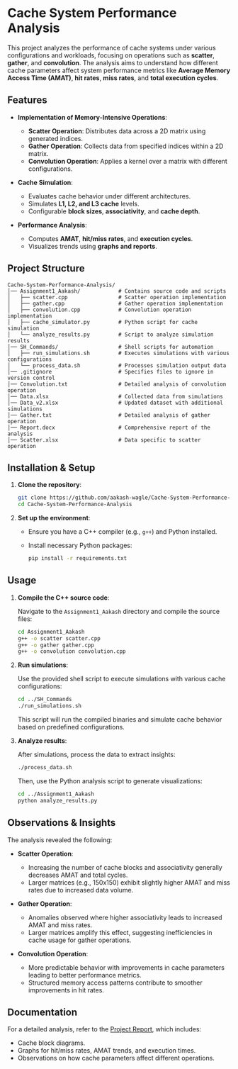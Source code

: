 # Cache System Performance Analysis

This project analyzes the performance of cache systems under various configurations and workloads, focusing on operations such as **scatter**, **gather**, and **convolution**. The analysis aims to understand how different cache parameters affect system performance metrics like **Average Memory Access Time (AMAT)**, **hit rates**, **miss rates**, and **total execution cycles**.

## Features

- **Implementation of Memory-Intensive Operations**:
  - **Scatter Operation**: Distributes data across a 2D matrix using generated indices.
  - **Gather Operation**: Collects data from specified indices within a 2D matrix.
  - **Convolution Operation**: Applies a kernel over a matrix with different configurations.

- **Cache Simulation**:
  - Evaluates cache behavior under different architectures.
  - Simulates **L1, L2, and L3 cache** levels.
  - Configurable **block sizes**, **associativity**, and **cache depth**.

- **Performance Analysis**:
  - Computes **AMAT**, **hit/miss rates**, and **execution cycles**.
  - Visualizes trends using **graphs and reports**.

## Project Structure

```
Cache-System-Performance-Analysis/
│── Assignment1_Aakash/            # Contains source code and scripts
│   ├── scatter.cpp                # Scatter operation implementation
│   ├── gather.cpp                 # Gather operation implementation
│   ├── convolution.cpp            # Convolution operation implementation
│   ├── cache_simulator.py         # Python script for cache simulation
│   └── analyze_results.py         # Script to analyze simulation results
│── SH_Commands/                   # Shell scripts for automation
│   ├── run_simulations.sh         # Executes simulations with various configurations
│   └── process_data.sh            # Processes simulation output data
│── .gitignore                     # Specifies files to ignore in version control
│── Convolution.txt                # Detailed analysis of convolution operation
│── Data.xlsx                      # Collected data from simulations
│── Data_v2.xlsx                   # Updated dataset with additional simulations
│── Gather.txt                     # Detailed analysis of gather operation
│── Report.docx                    # Comprehensive report of the analysis
│── Scatter.xlsx                   # Data specific to scatter operation
```

## Installation & Setup

1. **Clone the repository**:

   ```bash
   git clone https://github.com/aakash-wagle/Cache-System-Performance-Analysis.git
   cd Cache-System-Performance-Analysis
   ```

2. **Set up the environment**:

   - Ensure you have a C++ compiler (e.g., `g++`) and Python installed.
   - Install necessary Python packages:

     ```bash
     pip install -r requirements.txt
     ```

## Usage

1. **Compile the C++ source code**:

   Navigate to the `Assignment1_Aakash` directory and compile the source files:

   ```bash
   cd Assignment1_Aakash
   g++ -o scatter scatter.cpp
   g++ -o gather gather.cpp
   g++ -o convolution convolution.cpp
   ```

2. **Run simulations**:

   Use the provided shell script to execute simulations with various cache configurations:

   ```bash
   cd ../SH_Commands
   ./run_simulations.sh
   ```

   This script will run the compiled binaries and simulate cache behavior based on predefined configurations.

3. **Analyze results**:

   After simulations, process the data to extract insights:

   ```bash
   ./process_data.sh
   ```

   Then, use the Python analysis script to generate visualizations:

   ```bash
   cd ../Assignment1_Aakash
   python analyze_results.py
   ```

## Observations & Insights

The analysis revealed the following:

- **Scatter Operation**:
  - Increasing the number of cache blocks and associativity generally decreases AMAT and total cycles.
  - Larger matrices (e.g., 150x150) exhibit slightly higher AMAT and miss rates due to increased data volume.

- **Gather Operation**:
  - Anomalies observed where higher associativity leads to increased AMAT and miss rates.
  - Larger matrices amplify this effect, suggesting inefficiencies in cache usage for gather operations.

- **Convolution Operation**:
  - More predictable behavior with improvements in cache parameters leading to better performance metrics.
  - Structured memory access patterns contribute to smoother improvements in hit rates.

## Documentation

For a detailed analysis, refer to the [Project Report](./Report.docx), which includes:

- Cache block diagrams.
- Graphs for hit/miss rates, AMAT trends, and execution times.
- Observations on how cache parameters affect different operations.
